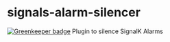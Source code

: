 # signals-alarm-silencer

[![Greenkeeper badge](https://badges.greenkeeper.io/sbender9/signalk-alarm-silencer.svg)](https://greenkeeper.io/)
Plugin to silence SignalK Alarms

